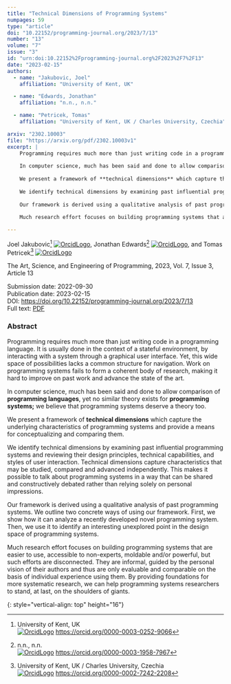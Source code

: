 ```yaml
---
title: "Technical Dimensions of Programming Systems"
numpages: 59
type: "article"
doi: "10.22152/programming-journal.org/2023/7/13"
number: "13"
volume: "7"
issue: "3"
id: "urn:doi:10.22152%2Fprogramming-journal.org%2F2023%2F7%2F13"
date: "2023-02-15"
authors: 
  - name: "Jakubovic, Joel"
    affiliation: "University of Kent, UK"

  - name: "Edwards, Jonathan"
    affiliation: "n.n., n.n."

  - name: "Petricek, Tomas"
    affiliation: "University of Kent, UK / Charles University, Czechia"

arxiv: "2302.10003"
file: "https://arxiv.org/pdf/2302.10003v1"
excerpt: |
    Programming requires much more than just writing code in a programming language. It is usually done in the context of a stateful environment, by interacting with a system through a graphical user interface. Yet, this wide space of possibilities lacks a common structure for navigation. Work on programming systems fails to form a coherent body of research, making it hard to improve on past work and advance the state of the art.
    
    In computer science, much has been said and done to allow comparison of **programming languages**, yet no similar theory exists for **programming systems;** we believe that programming systems deserve a theory too.
    
    We present a framework of **technical dimensions** which capture the underlying characteristics of programming systems and provide a means for conceptualizing and comparing them.
    
    We identify technical dimensions by examining past influential programming systems and reviewing their design principles, technical capabilities, and styles of user interaction. Technical dimensions capture characteristics that may be studied, compared and advanced independently. This makes it possible to talk about programming systems in a way that can be shared and constructively debated rather than relying solely on personal impressions.
     
    Our framework is derived using a qualitative analysis of past programming systems. We outline two concrete ways of using our framework. First, we show how it can analyze a recently developed novel programming system. Then, we use it to identify an interesting unexplored point in the design space of programming systems.
    
    Much research effort focuses on building programming systems that are easier to use, accessible to non-experts, moldable and/or powerful, but such efforts are disconnected. They are informal, guided by the personal vision of their authors and thus are only evaluable and comparable on the basis of individual experience using them. By providing foundations for more systematic research, we can help programming systems researchers to stand, at last, on the shoulders of giants.

---
```

Joel Jakubovic[^1] [![OrcidLogo]](https://orcid.org/0000-0003-0252-9066), Jonathan Edwards[^2] [![OrcidLogo]](https://orcid.org/0000-0003-1958-7967), and Tomas Petricek[^3] [![OrcidLogo]](https://orcid.org/0000-0002-7242-2208)

The Art, Science, and Engineering of Programming, 2023, Vol. 7, Issue 3, Article 13

Submission date: 2022-09-30  
Publication date: 2023-02-15  
DOI: <https://doi.org/10.22152/programming-journal.org/2023/7/13>  
Full text: [PDF](https://arxiv.org/pdf/2302.10003v1)  


### Abstract

Programming requires much more than just writing code in a programming language. It is usually done in the context of a stateful environment, by interacting with a system through a graphical user interface. Yet, this wide space of possibilities lacks a common structure for navigation. Work on programming systems fails to form a coherent body of research, making it hard to improve on past work and advance the state of the art.

In computer science, much has been said and done to allow comparison of **programming languages**, yet no similar theory exists for **programming systems;** we believe that programming systems deserve a theory too.

We present a framework of **technical dimensions** which capture the underlying characteristics of programming systems and provide a means for conceptualizing and comparing them.

We identify technical dimensions by examining past influential programming systems and reviewing their design principles, technical capabilities, and styles of user interaction. Technical dimensions capture characteristics that may be studied, compared and advanced independently. This makes it possible to talk about programming systems in a way that can be shared and constructively debated rather than relying solely on personal impressions.
 
Our framework is derived using a qualitative analysis of past programming systems. We outline two concrete ways of using our framework. First, we show how it can analyze a recently developed novel programming system. Then, we use it to identify an interesting unexplored point in the design space of programming systems.

Much research effort focuses on building programming systems that are easier to use, accessible to non-experts, moldable and/or powerful, but such efforts are disconnected. They are informal, guided by the personal vision of their authors and thus are only evaluable and comparable on the basis of individual experience using them. By providing foundations for more systematic research, we can help programming systems researchers to stand, at last, on the shoulders of giants.


[^1]: University of Kent, UK  
    [![OrcidLogo]](https://orcid.org/0000-0003-0252-9066) <https://orcid.org/0000-0003-0252-9066>

[^2]: n.n., n.n.  
    [![OrcidLogo]](https://orcid.org/0000-0003-1958-7967) <https://orcid.org/0000-0003-1958-7967>

[^3]: University of Kent, UK / Charles University, Czechia  
    [![OrcidLogo]](https://orcid.org/0000-0002-7242-2208) <https://orcid.org/0000-0002-7242-2208>


[OrcidLogo]: /assets/images/orcid.svg "Orcid Logo"
{: style="vertical-align: top" height="16"}
